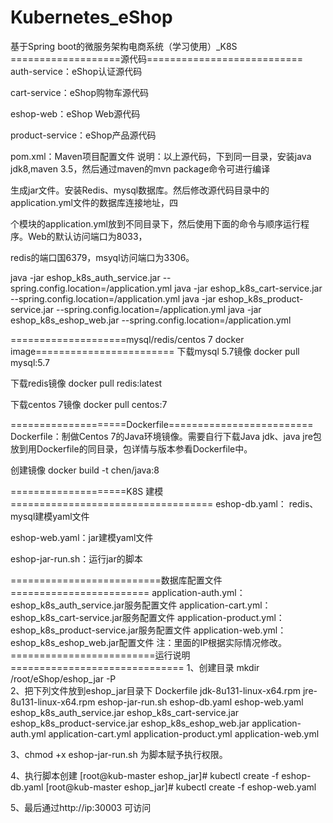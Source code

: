 # Kubernetes_eShop
基于Spring boot的微服务架构电商系统（学习使用）_K8S
===================源代码===========================
auth-service：eShop认证源代码

cart-service：eShop购物车源代码

eshop-web：eShop Web源代码

product-service：eShop产品源代码

pom.xml：Maven项目配置文件
  说明：以上源代码，下到同一目录，安装java jdk8,maven 3.5，然后通过maven的mvn package命令可进行编译
  
生成jar文件。安装Redis、mysql数据库。然后修改源代码目录中的application.yml文件的数据库连接地址，四

个模块的application.yml放到不同目录下，然后使用下面的命令与顺序运行程序。Web的默认访问端口为8033，

redis的端口国6379，msyql访问端口为3306。

java -jar eshop_k8s_auth_service.jar --spring.config.location=<path>/application.yml
java -jar eshop_k8s_cart-service.jar --spring.config.location=<path>/application.yml
java -jar eshop_k8s_product-service.jar --spring.config.location=<path>/application.yml
java -jar eshop_k8s_eshop_web.jar  --spring.config.location=<path>/application.yml

====================mysql/redis/centos 7 docker image========================
下载mysql 5.7镜像
docker pull mysql:5.7

下载redis镜像
docker pull redis:latest

下载centos 7镜像
docker pull centos:7

  
====================Dockerfile=========================
Dockerfile：制做Centos 7的Java环境镜像。需要自行下载Java jdk、java jre包放到用Dockerfile的同目录，包详情与版本参看Dockerfile中。

创建镜像
docker build -t chen/java:8

====================K8S 建模===================================
eshop-db.yaml： redis、mysql建模yaml文件

eshop-web.yaml：jar建模yaml文件

eshop-jar-run.sh：运行jar的脚本

==========================数据库配置文件========================
application-auth.yml：eshop_k8s_auth_service.jar服务配置文件
application-cart.yml：eshop_k8s_cart-service.jar服务配置文件
application-product.yml：eshop_k8s_product-service.jar服务配置文件
application-web.yml：eshop_k8s_eshop_web.jar配置文件
注：里面的IP根据实际情况修改。
=========================运行说明==============================
1、创建目录  mkdir /root/eShop/eshop_jar  -P  
2、把下列文件放到eshop_jar目录下
Dockerfile
jdk-8u131-linux-x64.rpm
jre-8u131-linux-x64.rpm
eshop-jar-run.sh
eshop-db.yaml
eshop-web.yaml 
eshop_k8s_auth_service.jar
eshop_k8s_cart-service.jar
eshop_k8s_product-service.jar
eshop_k8s_eshop_web.jar
application-auth.yml
application-cart.yml
application-product.yml
application-web.yml

3、chmod +x eshop-jar-run.sh 为脚本赋予执行权限。

4、执行脚本创建
[root@kub-master eshop_jar]# kubectl create -f eshop-db.yaml
[root@kub-master eshop_jar]# kubectl create -f eshop-web.yaml 

5、最后通过http://ip:30003 可访问


